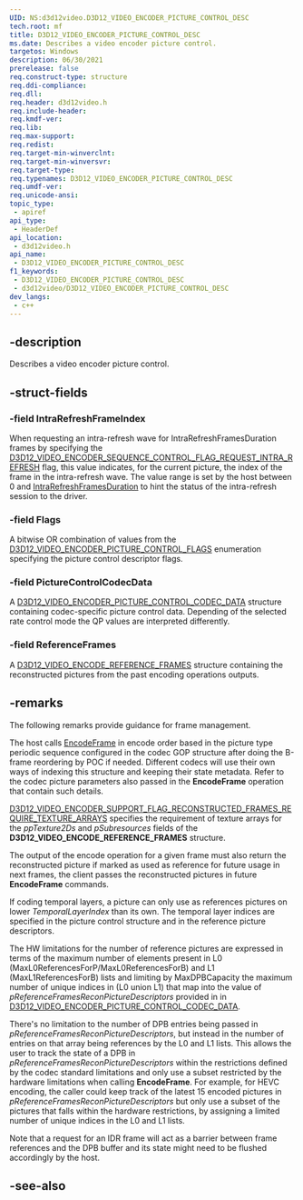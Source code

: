 ```yaml
---
UID: NS:d3d12video.D3D12_VIDEO_ENCODER_PICTURE_CONTROL_DESC
tech.root: mf
title: D3D12_VIDEO_ENCODER_PICTURE_CONTROL_DESC
ms.date: Describes a video encoder picture control.
targetos: Windows
description: 06/30/2021
prerelease: false
req.construct-type: structure
req.ddi-compliance: 
req.dll: 
req.header: d3d12video.h
req.include-header: 
req.kmdf-ver: 
req.lib: 
req.max-support: 
req.redist: 
req.target-min-winverclnt: 
req.target-min-winversvr: 
req.target-type: 
req.typenames: D3D12_VIDEO_ENCODER_PICTURE_CONTROL_DESC
req.umdf-ver: 
req.unicode-ansi: 
topic_type:
 - apiref
api_type:
 - HeaderDef
api_location:
 - d3d12video.h
api_name:
 - D3D12_VIDEO_ENCODER_PICTURE_CONTROL_DESC
f1_keywords:
 - D3D12_VIDEO_ENCODER_PICTURE_CONTROL_DESC
 - d3d12video/D3D12_VIDEO_ENCODER_PICTURE_CONTROL_DESC
dev_langs:
 - c++
---
```


## -description

Describes a video encoder picture control.

## -struct-fields

### -field IntraRefreshFrameIndex



When requesting an intra-refresh wave for IntraRefreshFramesDuration frames by specifying the [D3D12_VIDEO_ENCODER_SEQUENCE_CONTROL_FLAG_REQUEST_INTRA_REFRESH](ne-d3d12video-d3d12_video_encoder_sequence_control_flags.md) flag, this value indicates, for the current picture, the index of the frame in the intra-refresh wave. The value range is set by the host between 0 and [IntraRefreshFramesDuration](ns-d3d12video-d3d12_video_encoder_intra_refresh.md) to hint the status of the intra-refresh session to the driver.

### -field Flags

A bitwise OR combination of values from the [D3D12_VIDEO_ENCODER_PICTURE_CONTROL_FLAGS](ne-d3d12video-d3d12_video_encoder_picture_control_flags.md) enumeration specifying the picture control descriptor flags.

### -field PictureControlCodecData

A [D3D12_VIDEO_ENCODER_PICTURE_CONTROL_CODEC_DATA](ns-d3d12video-d3d12_video_encoder_picture_control_codec_data.md) structure containing codec-specific picture control data. Depending of the selected rate control mode the QP values are interpreted differently. 

### -field ReferenceFrames

A [D3D12_VIDEO_ENCODE_REFERENCE_FRAMES](ns-d3d12video-d3d12_video_encode_reference_frames.md) structure containing the reconstructed pictures from the past encoding operations outputs.

## -remarks

The following remarks provide guidance for frame management.

The host calls [EncodeFrame](nf-d3d12video-id3d12videoencodecommandlist2-encodeframe.md) in encode order based in the picture type periodic sequence configured in the codec GOP structure after doing the B-frame reordering by POC if needed. Different codecs will use their own ways of indexing this structure and keeping their state metadata. Refer to the codec picture parameters also passed in the **EncodeFrame** operation that contain such details.

[D3D12_VIDEO_ENCODER_SUPPORT_FLAG_RECONSTRUCTED_FRAMES_REQUIRE_TEXTURE_ARRAYS](ne-d3d12video-d3d12_video_encoder_support_flags.md) specifies the requirement of texture arrays for the *ppTexture2Ds* and *pSubresources* fields of the **D3D12_VIDEO_ENCODE_REFERENCE_FRAMES** structure.

The output of the encode operation for a given frame must also return the reconstructed picture if marked as used as reference for future usage in next frames, the client passes the reconstructed pictures in future **EncodeFrame** commands.

If coding temporal layers, a picture can only use as references pictures on lower *TemporalLayerIndex* than its own. The temporal layer indices are specified in the picture control structure and in the reference picture descriptors. 

The HW limitations for the number of reference pictures are expressed in terms of the maximum number of elements present in L0 (MaxL0ReferencesForP/MaxL0ReferencesForB) and L1 (MaxL1ReferencesForB) lists and limiting by MaxDPBCapacity the maximum number of unique indices in (L0 union L1) that map into the value of *pReferenceFramesReconPictureDescriptors* provided in in [D3D12_VIDEO_ENCODER_PICTURE_CONTROL_CODEC_DATA](ns-d3d12video-d3d12_video_encoder_picture_control_codec_data.md).

There's no limitation to the number of DPB entries being passed in *pReferenceFramesReconPictureDescriptors*, but instead in the number of entries on that array being references by the L0 and L1 lists. This allows the user to track the state of a DPB in *pReferenceFramesReconPictureDescriptors* within the restrictions defined by the codec standard limitations and only use a subset restricted by the hardware limitations when calling **EncodeFrame**. For example, for HEVC encoding, the caller could keep track of the latest 15 encoded pictures in *pReferenceFramesReconPictureDescriptors* but only use a subset of the pictures that falls within the hardware restrictions, by assigning a limited number of unique indices in the L0 and L1 lists.

Note that a request for an IDR frame will act as a barrier between frame references and the DPB buffer and its state might need to be flushed accordingly by the host.


## -see-also

